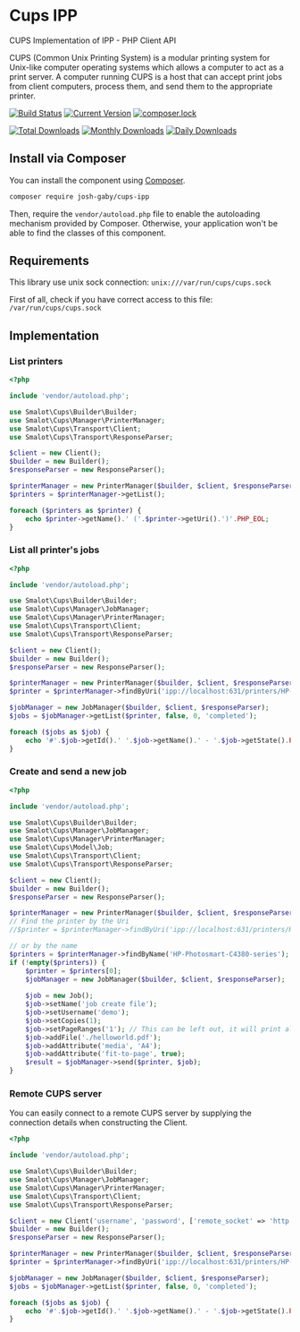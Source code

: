 # Cups IPP

CUPS Implementation of IPP - PHP Client API

CUPS (Common Unix Printing System) is a modular printing system for Unix-like computer operating systems which allows a computer to act as a print server. A computer running CUPS is a host that can accept print jobs from client computers, process them, and send them to the appropriate printer.

[![Build Status](https://github.com/josh-gaby/cups-ipp/actions/workflows/ci.yml/badge.svg)](https://travis-ci.org/smalot/cups-ipp)
[![Current Version](https://poser.pugx.org/josh-gaby/cups-ipp/v/stable.png)](https://packagist.org/packages/josh-gaby/cups-ipp)
[![composer.lock](https://poser.pugx.org/josh-gaby/cups-ipp/composerlock)](https://packagist.org/packages/josh-gaby/cups-ipp)

[![Total Downloads](https://poser.pugx.org/josh-gaby/cups-ipp/downloads.png)](https://packagist.org/packages/josh-gaby/cups-ipp)
[![Monthly Downloads](https://poser.pugx.org/josh-gaby/cups-ipp/d/monthly)](https://packagist.org/packages/josh-gaby/cups-ipp)
[![Daily Downloads](https://poser.pugx.org/josh-gaby/cups-ipp/d/daily)](https://packagist.org/packages/josh-gaby/cups-ipp)

## Install via Composer

You can install the component using [Composer](https://getcomposer.org/).

````sh
composer require josh-gaby/cups-ipp
````

Then, require the `vendor/autoload.php` file to enable the autoloading mechanism provided by Composer.
Otherwise, your application won't be able to find the classes of this component.


## Requirements

This library use unix sock connection: `unix:///var/run/cups/cups.sock`

First of all, check if you have correct access to this file: `/var/run/cups/cups.sock`


## Implementation

### List printers

````php
<?php

include 'vendor/autoload.php';

use Smalot\Cups\Builder\Builder;
use Smalot\Cups\Manager\PrinterManager;
use Smalot\Cups\Transport\Client;
use Smalot\Cups\Transport\ResponseParser;

$client = new Client();
$builder = new Builder();
$responseParser = new ResponseParser();

$printerManager = new PrinterManager($builder, $client, $responseParser);
$printers = $printerManager->getList();

foreach ($printers as $printer) {
    echo $printer->getName().' ('.$printer->getUri().')'.PHP_EOL;
}

````


### List all printer's jobs

````php
<?php

include 'vendor/autoload.php';

use Smalot\Cups\Builder\Builder;
use Smalot\Cups\Manager\JobManager;
use Smalot\Cups\Manager\PrinterManager;
use Smalot\Cups\Transport\Client;
use Smalot\Cups\Transport\ResponseParser;

$client = new Client();
$builder = new Builder();
$responseParser = new ResponseParser();

$printerManager = new PrinterManager($builder, $client, $responseParser);
$printer = $printerManager->findByUri('ipp://localhost:631/printers/HP-Photosmart-C4380-series');

$jobManager = new JobManager($builder, $client, $responseParser);
$jobs = $jobManager->getList($printer, false, 0, 'completed');

foreach ($jobs as $job) {
    echo '#'.$job->getId().' '.$job->getName().' - '.$job->getState().PHP_EOL;
}

````


### Create and send a new job

````php
<?php

include 'vendor/autoload.php';

use Smalot\Cups\Builder\Builder;
use Smalot\Cups\Manager\JobManager;
use Smalot\Cups\Manager\PrinterManager;
use Smalot\Cups\Model\Job;
use Smalot\Cups\Transport\Client;
use Smalot\Cups\Transport\ResponseParser;

$client = new Client();
$builder = new Builder();
$responseParser = new ResponseParser();

$printerManager = new PrinterManager($builder, $client, $responseParser);
// Find the printer by the Uri
//$printer = $printerManager->findByUri('ipp://localhost:631/printers/HP-Photosmart-C4380-series');

// or by the name
$printers = $printerManager->findByName('HP-Photosmart-C4380-series');
if (!empty($printers)) {
    $printer = $printers[0];
    $jobManager = new JobManager($builder, $client, $responseParser);
    
    $job = new Job();
    $job->setName('job create file');
    $job->setUsername('demo');
    $job->setCopies(1);
    $job->setPageRanges('1'); // This can be left out, it will print all pages by default
    $job->addFile('./helloworld.pdf');
    $job->addAttribute('media', 'A4');
    $job->addAttribute('fit-to-page', true);
    $result = $jobManager->send($printer, $job);
}

````

### Remote CUPS server

You can easily connect to a remote CUPS server by supplying the connection details when constructing the Client.
````php
<?php

include 'vendor/autoload.php';

use Smalot\Cups\Builder\Builder;
use Smalot\Cups\Manager\JobManager;
use Smalot\Cups\Manager\PrinterManager;
use Smalot\Cups\Transport\Client;
use Smalot\Cups\Transport\ResponseParser;

$client = new Client('username', 'password', ['remote_socket' => 'http://server-ip:631']);
$builder = new Builder();
$responseParser = new ResponseParser();

$printerManager = new PrinterManager($builder, $client, $responseParser);
$printer = $printerManager->findByUri('ipp://localhost:631/printers/HP-Photosmart-C4380-series');

$jobManager = new JobManager($builder, $client, $responseParser);
$jobs = $jobManager->getList($printer, false, 0, 'completed');

foreach ($jobs as $job) {
    echo '#'.$job->getId().' '.$job->getName().' - '.$job->getState().PHP_EOL;
}

````
